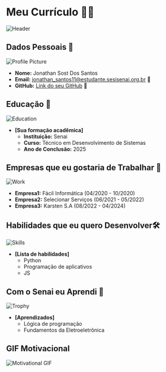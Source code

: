 
# Meu Currículo ‍👨‍💻

![Header](https://www.digitaland.tv/wp-content/uploads/2016/03/banner_developer-.jpg)

## Dados Pessoais 📄
![Profile Picture](https://avatars.githubusercontent.com/u/177168914?v=4)
- **Nome:** Jonathan Sost Dos Santos
- **Email:** jonathan_santos11@estudante.sesisenai.org.br 📧
- **GitHub:** [Link do seu GitHub](https://github.com/JonathanSostSantos) 🔗

## Educação 🏫
![Education](https://images.unsplash.com/photo-1503676260728-1c00da094a0b?ixlib=rb-1.2.1&auto=format&fit=crop&w=50&q=80)
- **[Sua formação acadêmica]**  
  - **Instituição:** Senai
  - **Curso:** Técnico em Desenvolvimento de Sistemas
  - **Ano de Conclusão:** 2025

## Empresas que eu gostaria de Trabalhar 💼
![Work](https://images.unsplash.com/photo-1522071820081-009f0129c71c?ixlib=rb-1.2.1&auto=format&fit=crop&w=50&q=80)
  - **Empresa1:** Fácil Informática (04/2020 - 10/2020)
  - **Empresa2:** Selecionar Serviços (06/2021 - 05/2022)
  - **Empresa3:** Karsten S.A (08/2022 - 04/2024)

## Habilidades que eu quero Desenvolver🛠️
![Skills](https://images.unsplash.com/photo-1486312338219-ce68d2c6f44d?ixlib=rb-1.2.1&auto=format&fit=crop&w=50&q=80)
- **[Lista de habilidades]**
  - Python
  - Programação de aplicativos
  - JS

## Com o Senai eu Aprendi 🎉
![Trophy](https://images.unsplash.com/photo-1579586331215-3f8e6c0a5f86?ixlib=rb-1.2.1&auto=format&fit=crop&w=50&q=80)
- **[Aprendizados]**
  - Lógica de programação
  - Fundamentos da Eletroeletrônica

## GIF Motivacional 
![Motivational GIF](https://media.giphy.com/media/l3q2K5jinAlChoCLS/giphy.gif)

